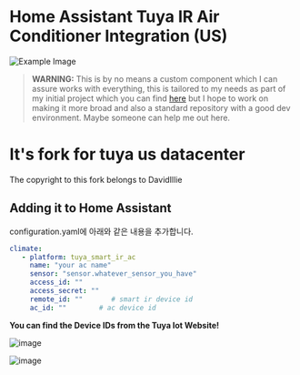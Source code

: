 # Home Assistant Tuya IR Air Conditioner Integration (US)

![Example Image](https://github.com/DavidIlie/tuya-smart-ir-ac/assets/47594764/c91995e3-474c-47df-83f6-eaf64371a1d4)

> **WARNING:** This is by no means a custom component which I can assure works with everything, this is tailored to my needs as part of my initial project which you can find [here](https://davidilie.com) but I hope to work on making it more broad and also a standard repository with a good dev environment. Maybe someone can help me out here.

# It's fork for tuya us datacenter

The copyright to this fork belongs to DavidIllie

## Adding it to Home Assistant

configuration.yaml에 아래와 같은 내용을 추가합니다.

```yaml
climate:
   - platform: tuya_smart_ir_ac
     name: "your ac name"
     sensor: "sensor.whatever_sensor_you_have"
     access_id: ""
     access_secret: ""
     remote_id: ""       # smart ir device id
     ac_id: ""        # ac device id
```

**You can find the Device IDs from the Tuya Iot Website!**

![image](https://github.com/plplaaa2/tuya-smart-ir-ac/assets/124797654/04bbf3fe-1e49-4e24-9e18-1d561eb374d5)

![image](https://github.com/plplaaa2/tuya-smart-ir-ac/assets/124797654/1f60454b-e83f-4812-a55d-d51acf08057a)
